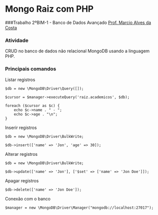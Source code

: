 # Mongo Raiz com PHP

###Trabalho 2ºBIM-1 - Banco de Dados Avançado
<a href="https://github.com/marciock">Prof. Marcio Alves da Costa</a>

### Atividade

CRUD no banco de dados não relacional MongoDB usando a linguagem PHP.


### Principais comandos

Listar registros
```
$db = new \MongoDB\Driver\Query([]);

$cursor = $manager->executeQuery('raiz.academicos', $db);

foreach ($cursor as $c) {
    echo $c->name . " - ";
    echo $c->age . "\n";
}

```

Inserir registros
```
$db = new \MongoDB\Driver\BulkWrite;

$db->insert(['name' => 'Jon', 'age' => 30]);
```

Alterar registros
```
$db = new \MongoDB\Driver\BulkWrite;

$db->update(['name' => 'Jon'], ['$set' => ['name' => 'Jon Doe']]);
```

Apagar registros
```
$db->delete(['name' => 'Jon Doe']);
```

Conexão com o banco
```
$manager = new \MongoDB\Driver\Manager("mongodb://localhost:27017");
```